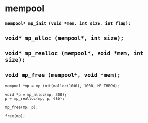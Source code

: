 # mempool  

### `mempool* mp_init (void *mem, int size, int flag);`  

## `void* mp_alloc (mempool*, int size);`  
## `void* mp_realloc (mempool*, void *mem, int size);`  
## `void mp_free (mempool*, void *mem);`  

```
mempool *mp = mp_init(malloc(1000), 1000, MP_THROW);

void *p = mp_alloc(mp, 300);
p = mp_realloc(mp, p, 480);

mp_free(mp, p);

free(mp);
```

